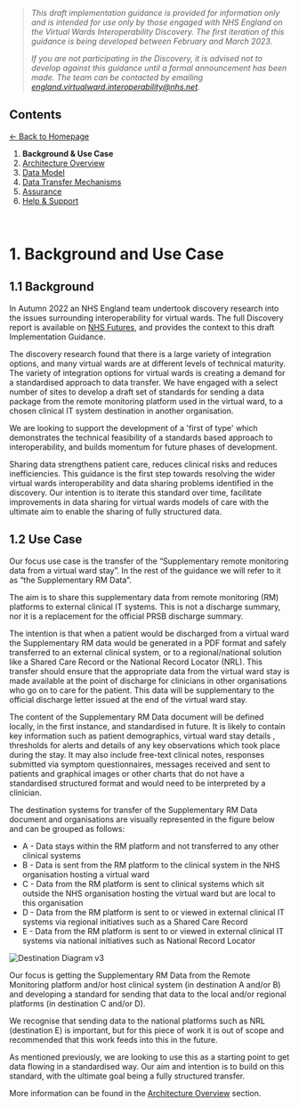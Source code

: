 > *This draft implementation guidance is provided for information only and is intended for use only by those engaged with NHS England on the Virtual Wards Interoperability Discovery. The first iteration of this guidance is being developed between February and March 2023.* 
>
> *If you are not participating in the Discovery, it is advised not to develop against this guidance until a formal announcement has been made. The team can be contacted by emailing england.virtualward.interoperability@nhs.net.*


## Contents
[&larr; Back to Homepage](/README.md)
1. **Background & Use Case**
2. [Architecture Overview](/2_Architecture.md)
3. [Data Model](/3_Data_Model.md)
4. [Data Transfer Mechanisms](/4_Data_Transfer_Mechanisms.md)
5. [Assurance](/5_Assurance.md)
6. [Help & Support](/6_Support.md)

<br>

# 1. Background and Use Case

## 1.1 Background
In Autumn 2022 an NHS England team undertook discovery research into the issues surrounding interoperability for virtual wards. The full Discovery report is available on [NHS Futures](https://tinyurl.com/vw-interop), and provides the context to this draft Implementation Guidance. 

The discovery research found that there is a large variety of integration options, and many virtual wards are at different levels of technical maturity. The variety of integration options for virtual wards is creating a demand for a standardised approach to data transfer. We have engaged with a select number of sites to develop a draft set of standards for sending a data package from the remote monitoring platform used in the virtual ward, to a chosen clinical IT system destination in another organisation.

We are looking to support the development of a 'first of type' which demonstrates the technical feasibility of a standards based approach to interoperability, and builds momentum for future phases of development.

Sharing data strengthens patient care, reduces clinical risks and reduces inefficiencies. This guidance is the first step towards resolving the wider virtual wards interoperability and data sharing problems identified in the discovery. Our intention is to iterate this standard  over time, facilitate improvements in data sharing for virtual wards models of care with the ultimate aim to enable the sharing of fully structured data.

## 1.2 Use Case
Our focus use case is the transfer of the “Supplementary remote monitoring data from a virtual ward stay”. In the rest of the guidance we will refer to it as “the Supplementary RM Data”.

The aim is to share this supplementary data from remote monitoring (RM) platforms to external clinical IT systems. This is not a discharge summary, nor it is a replacement for the official PRSB discharge summary.

The intention is that when a patient would be discharged from a virtual ward the Supplementary RM data would be generated in a PDF format and safely transferred to an external clinical system, or to a regional/national solution like a Shared Care Record or the National Record Locator (NRL). This transfer should ensure that the appropriate data from the virtual ward stay is made available at the point of discharge for clinicians in other organisations who go on to care for the patient. This data will be supplementary to the official discharge letter issued at the end of the virtual ward stay.

The content of the Supplementary RM Data document will be defined locally, in the first instance, and standardised in future. It is likely to contain key information such as patient demographics, virtual ward stay details ,  thresholds for alerts and details of any key observations which took place during the stay. It may also include free-text clinical notes, responses submitted via symptom questionnaires, messages received and sent to patients and graphical images or other charts that do not have a standardised structured format and would need to be interpreted by a clinician.

The destination systems for transfer of the Supplementary RM Data document and organisations are visually represented in the figure below and can be grouped as follows:

- A - Data stays within the RM platform and not transferred to any other clinical systems
- B - Data is sent from the RM platform to the clinical system in the NHS organisation hosting a virtual ward
- C - Data from the RM platform is sent to clinical systems which sit outside the NHS organisation hosting the virtual ward but are local to this organisation
- D - Data from the RM platform is sent to or viewed in external clinical IT systems via regional initiatives such as a Shared Care Record
- E - Data from the RM platform is sent to or viewed in external clinical IT systems via national initiatives such as National Record Locator

![Destination Diagram v3](https://user-images.githubusercontent.com/122816374/215752949-8f801085-7dfc-4895-b640-ee0fbfe6dec9.png)

Our focus is getting the Supplementary RM Data from the Remote Monitoring platform and/or host clinical system (in destination A and/or B) and developing a standard for sending that data to the local and/or regional platforms (in destination C and/or D).

We recognise that sending data to the national platforms such as NRL (destination E) is important, but for this piece of work it is out of scope and recommended that this work feeds into this in the future.

As mentioned previously, we are looking to use this as a starting point to get data flowing in a standardised way. Our aim and intention is to build on this standard, with the ultimate goal being a fully structured transfer.

More information can be found in the [Architecture Overview](/2_Architecture.md) section.
